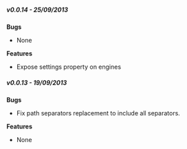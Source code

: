 ##### v0.0.14 - 25/09/2013

**Bugs**
- None

**Features**
- Expose settings property on engines


##### v0.0.13 - 19/09/2013

**Bugs**
- Fix path separators replacement to include all separators.

**Features**
- None